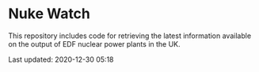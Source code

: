 # Nuke Watch

This repository includes code for retrieving the latest information available on the output of EDF nuclear power plants in the UK.

Last updated: 2020-12-30 05:18